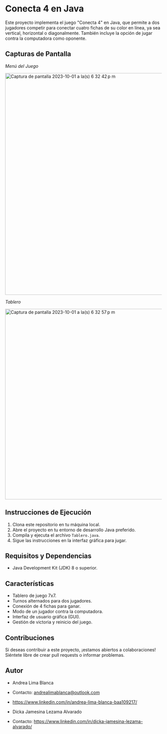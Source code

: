 # Conecta 4 en Java
Este proyecto implementa el juego "Conecta 4" en Java, que permite a dos jugadores competir para conectar cuatro fichas de su color en línea, ya sea vertical, horizontal o diagonalmente. También incluye la opción de jugar contra la computadora como oponente.

## Capturas de Pantalla


*Menú del Juego*

<img width="712" alt="Captura de pantalla 2023-10-01 a la(s) 6 32 42 p m" src="https://github.com/annlima/FourInRow/assets/89811870/b4c4e97a-2f22-4e83-a292-dab67cd27483">


*Tablero*

<img width="612" alt="Captura de pantalla 2023-10-01 a la(s) 6 32 57 p m" src="https://github.com/annlima/FourInRow/assets/89811870/469f2c2c-5d49-4bc7-893d-d97df29c57cf">


## Instrucciones de Ejecución

1. Clona este repositorio en tu máquina local.
2. Abre el proyecto en tu entorno de desarrollo Java preferido.
3. Compila y ejecuta el archivo `Tablero.java`.
4. Sigue las instrucciones en la interfaz gráfica para jugar.

## Requisitos y Dependencias

- Java Development Kit (JDK) 8 o superior.

## Características

- Tablero de juego 7x7.
- Turnos alternados para dos jugadores.
- Conexión de 4 fichas para ganar.
- Modo de un jugador contra la computadora.
- Interfaz de usuario gráfica (GUI).
- Gestión de victoria y reinicio del juego.

## Contribuciones

Si deseas contribuir a este proyecto, ¡estamos abiertos a colaboraciones! Siéntete libre de crear pull requests o informar problemas.

## Autor

- Andrea Lima Blanca
- Contacto: andrealimablanca@outlook.com
- https://www.linkedin.com/in/andrea-lima-blanca-baa109217/

- Dicka Jamesina Lezama Alvarado
- Contacto: https://www.linkedin.com/in/dicka-jamesina-lezama-alvarado/

